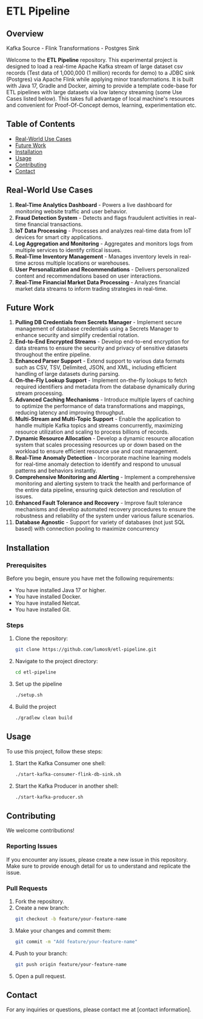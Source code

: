 # ETL Pipeline

## Overview
Kafka Source - Flink Transformations - Postgres Sink

Welcome to the **ETL Pipeline** repository. This experimental project is designed to load a real-time Apache Kafka stream of large dataset csv records (Test data of 1,000,000 (1 million) records for demo) to a JDBC sink (Postgres) via Apache Flink while applying minor transformations. It is built with Java 17, Gradle and Docker, aiming to provide a template code-base for ETL pipelines with large datasets via low latency streaming (some Use Cases listed below). This takes full advantage of local machine's resources and convenient for Proof-Of-Concept demos, learning, experimentation etc.

[//]: # ([Optional: Include a screenshot or a gif of the project])

## Table of Contents

- [Real-World Use Cases](#real-world-use-cases)
- [Future Work](#future-work)
- [Installation](#installation)
- [Usage](#usage)
- [Contributing](#contributing)
- [Contact](#contact)

[//]: # (## Features)

[//]: # ()
[//]: # (- **Feature 1:** Detailed explanation of feature 1.)

[//]: # (- **Feature 2:** Detailed explanation of feature 2.)

[//]: # (- **Feature 3:** Detailed explanation of feature 3.)

## Real-World Use Cases

1. **Real-Time Analytics Dashboard** - Powers a live dashboard for monitoring website traffic and user behavior.
2. **Fraud Detection System** - Detects and flags fraudulent activities in real-time financial transactions.
3. **IoT Data Processing** - Processes and analyzes real-time data from IoT devices for smart city applications.
4. **Log Aggregation and Monitoring** - Aggregates and monitors logs from multiple services to identify critical issues.
5. **Real-Time Inventory Management** - Manages inventory levels in real-time across multiple locations or warehouses.
6. **User Personalization and Recommendations** - Delivers personalized content and recommendations based on user interactions.
7. **Real-Time Financial Market Data Processing** - Analyzes financial market data streams to inform trading strategies in real-time.


## Future Work

1. **Pulling DB Credentials from Secrets Manager** - Implement secure management of database credentials using a Secrets Manager to enhance security and simplify credential rotation.
2. **End-to-End Encrypted Streams** - Develop end-to-end encryption for data streams to ensure the security and privacy of sensitive datasets throughout the entire pipeline.
3. **Enhanced Parser Support** - Extend support to various data formats such as CSV, TSV, Delimited, JSON, and XML, including efficient handling of large datasets during parsing.
4. **On-the-Fly Lookup Support** - Implement on-the-fly lookups to fetch required identifiers and metadata from the database dynamically during stream processing.
5. **Advanced Caching Mechanisms** - Introduce multiple layers of caching to optimize the performance of data transformations and mappings, reducing latency and improving throughput.
6. **Multi-Stream and Multi-Topic Support** - Enable the application to handle multiple Kafka topics and streams concurrently, maximizing resource utilization and scaling to process billions of records.
7. **Dynamic Resource Allocation** - Develop a dynamic resource allocation system that scales processing resources up or down based on the workload to ensure efficient resource use and cost management.
8. **Real-Time Anomaly Detection** - Incorporate machine learning models for real-time anomaly detection to identify and respond to unusual patterns and behaviors instantly.
9. **Comprehensive Monitoring and Alerting** - Implement a comprehensive monitoring and alerting system to track the health and performance of the entire data pipeline, ensuring quick detection and resolution of issues.
10. **Enhanced Fault Tolerance and Recovery** - Improve fault tolerance mechanisms and develop automated recovery procedures to ensure the robustness and reliability of the system under various failure scenarios.
11. **Database Agnostic** - Support for variety of databases (not just SQL based) with connection pooling to maximize concurrency

## Installation

### Prerequisites

Before you begin, ensure you have met the following requirements:
- You have installed Java 17 or higher.
- You have installed Docker.
- You have installed Netcat.
- You have installed Git.

[//]: # (- You have a [OS type] machine. [Specify any OS-specific instructions if necessary].)

### Steps

1. Clone the repository:
    ```bash
    git clone https://github.com/lumos9/etl-pipeline.git
    ```
2. Navigate to the project directory:
    ```bash
    cd etl-pipeline
    ```
3. Set up the pipeline
    ```bash
    ./setup.sh
    ```
4. Build the project
    ```bash
    ./gradlew clean build
     ```

## Usage

To use this project, follow these steps:

1. Start the Kafka Consumer one shell:
    ```bash
    ./start-kafka-consumer-flink-db-sink.sh
    ```
2. Start the Kafka Producer in another shell:
    ```bash
    ./start-kafka-producer.sh
    ```

[//]: # (Example:)

[//]: # (```bash)

[//]: # ([example command or code snippet])

[//]: # (```)

[//]: # (## Configuration)

[//]: # ()
[//]: # (### Environment Variables)

[//]: # ()
[//]: # (This project requires the following environment variables to be set:)

[//]: # ()
[//]: # (- `ENV_VAR_1`: Description of ENV_VAR_1)

[//]: # (- `ENV_VAR_2`: Description of ENV_VAR_2)

[//]: # ()
[//]: # (### Configuration File)

[//]: # ()
[//]: # (You can configure the project by editing the `config.file` located at `[path to config file]`. Below is an example configuration:)

[//]: # ()
[//]: # (```json)

[//]: # ({)

[//]: # (  "config_key_1": "value",)

[//]: # (  "config_key_2": "value")

[//]: # (})

[//]: # (```)

## Contributing

We welcome contributions!

### Reporting Issues

If you encounter any issues, please create a new issue in this repository. Make sure to provide enough detail for us to understand and replicate the issue.

### Pull Requests

1. Fork the repository.
2. Create a new branch:
    ```bash
    git checkout -b feature/your-feature-name
    ```
3. Make your changes and commit them:
    ```bash
    git commit -m "Add feature/your-feature-name"
    ```
4. Push to your branch:
    ```bash
    git push origin feature/your-feature-name
    ```
5. Open a pull request.

[//]: # (Please ensure your code adheres to our coding standards and includes appropriate tests.)

[//]: # (## License)

[//]: # ()
[//]: # (This project is licensed under the [LICENSE NAME]. See the [LICENSE]&#40;LICENSE&#41; file for more details.)

## Contact

For any inquiries or questions, please contact me at [contact information].

[//]: # (---)

[//]: # ()
[//]: # (Thank you for checking out **ETL Pipeline**! We hope you find it useful and engaging. Happy coding!)

[//]: # ()
[//]: # ([Optional: Include any acknowledgments or credits here])

[//]: # ()
[//]: # (---)

[//]: # (*Note: Replace placeholders with actual information relevant to your project.*)